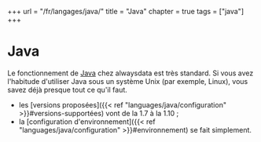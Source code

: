 +++
url = "/fr/langages/java/"
title = "Java"
chapter = true
tags = ["java"]
+++

# Java

Le fonctionnement de [Java](https://www.java.com/fr/) chez alwaysdata est très standard. Si vous avez l'habitude d'utiliser Java sous un système Unix (par exemple, Linux), vous savez déjà presque tout ce qu'il faut.

* les [versions proposées]({{< ref "languages/java/configuration" >}}#versions-supportées) vont de la 1.7 à la 1.10 ;
* la [configuration d'environnement]({{< ref "languages/java/configuration" >}}#environnement) se fait simplement.
